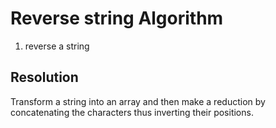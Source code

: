 # Reverse string Algorithm

1. reverse a string

## Resolution

Transform a string into an array and then make a reduction by concatenating the characters thus inverting their positions.
